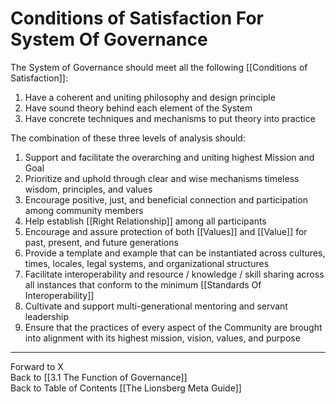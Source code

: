 # Conditions of Satisfaction For System Of Governance

The System of Governance should meet all the following [[Conditions of Satisfaction]]: 

1. Have a coherent and uniting philosophy and design principle 
2. Have sound theory behind each element of the System 
3. Have concrete techniques and mechanisms to put theory into practice 

The combination of these three levels of analysis should: 

1. Support and facilitate the overarching and uniting highest Mission and Goal
2. Prioritize and uphold through clear and wise mechanisms timeless wisdom, principles, and values  
3. Encourage positive, just, and beneficial connection and participation among community members
4. Help establish [[Right Relationship]] among all participants 
5. Encourage and assure protection of both [[Values]] and [[Value]] for past, present, and future generations 
6. Provide a template and example that can be instantiated across cultures, times, locales, legal systems, and organizational structures 
7. Facilitate interoperability and resource / knowledge / skill sharing across all instances that conform to the minimum [[Standards Of Interoperability]]  
8. Cultivate and support multi-generational mentoring and servant leadership  
9. Ensure that the practices of every aspect of the Community are brought into alignment with its highest mission, vision, values, and purpose  

___

Forward to X  
Back to [[3.1 The Function of Governance]]  
Back to Table of Contents [[The Lionsberg Meta Guide]]  
